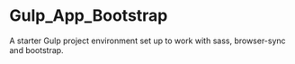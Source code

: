 # Gulp_App_Bootstrap
A starter Gulp project environment set up to work with sass, browser-sync and bootstrap.
